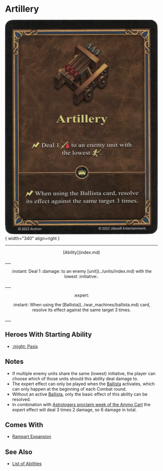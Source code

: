 # Artillery

![Artillery](../assets/abilities-artillery.webp){ width="340" align=right }

___
<p style="text-align: center;" markdown>[Ability](index.md)</p>
___
<p style="text-align: center;" markdown>:instant: Deal 1 :damage: to an enemy [unit](../units/index.md) with the lowest :initiative:.</p>
___
<p style="text-align: center;" markdown> :expert: </p>

<p style="text-align: center;" markdown>:instant: When using the [Ballista](../war_machines/ballista.md) card, resolve its effect against the same target 3 times.</p>
___


## Heroes With Starting Ability

- [:might: Pasis](../heroes/pasis.md)


## Notes

- If multiple enemy units share the same (lowest) initiative, the player can choose which of those units should this ability deal damage to.
- The expert effect can only be played when the [Ballista](../war_machines/ballista.md) activates, which can only happen at the beginning of each Combat round.
- Without an active [Ballista](../war_machines/ballista.md), only the basic effect of this ability can be resolved. 
- In combination with [Astrologers proclaim week of the Ammo Cart](../astrologers_proclaim/ammo_cart.md) the expert effect will deal 3 times 2 damage, so 6 damage in total.


## Comes With

- [Rampart Expansion](../content/rampart_expansion.md)


## See Also

- [List of Abilities](index.md)
